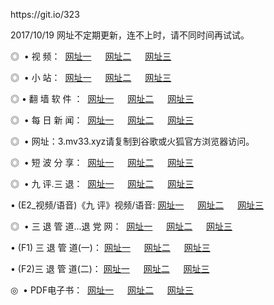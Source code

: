<p>https://git.io/323</p>
<p>2017/10/19 网址不定期更新，连不上时，请不同时间再试试。</p>
<p>◎   • 视 频： 
<a href="http://ht.ccus.us/tv/" target="_blank">网址一</a> 　 
<a href="http://vi.vccv.win/9018.html" target="_blank">网址二</a> 　 
<a href="http://vi.vccv.win/9449.html" target="_blank">网址三</a></p>
<p>◎ </span>  •  小 站：  
<a href="http://ht.ccus.us/" target="_blank">网址一</a> 　 
<a href="http://vi.vccv.win/" target="_blank">网址二</a> 　 
<a href="http://vi.vccv.win/read/" target="_blank">网址三</a></p>
<p>◎  • 翻 墙 软 件 ：  
<a href="http://ht.ccus.us/ff/index.html" target="_blank">网址一</a> 　 
<a href="http://vi.vccv.win/s/read/a1_nd.html" target="_blank">网址二</a> 　 
<a href="http://vi.vccv.win/ff/index.html" target="_blank">网址三</a></p>
<p>◎ </span>  • 每 日 新 闻：  
<a href="http://ht.ccus.us/day/index.html" target="_blank">网址一</a> 　 
<a href="http://vi.vccv.win/day/" target="_blank">网址二</a> 　 
<a href="http://vi.vccv.win/day/index.html" target="_blank">网址三</a></p>
<p>◎ </span>  • 网址：3.mv33.xyz请复制到谷歌或火狐官方浏览器访问。
<p>◎ </span>  • 短 波 分 享：  
<a href="http://ht.ccus.us/h/index.html" target="_blank">网址一</a> 　 
<a href="http://vi.vccv.win/h/" target="_blank">网址二</a> 　 
<a href="http://vi.vccv.win/h/index.html" target="_blank">网址三</a></p>
<p>◎   • 九 评.三 退：  
<a href="http://ht.ccus.us/t/index.html" target="_blank">网址一</a> 　 
<a href="http://vi.vccv.win/v2/index.html" target="_blank">网址二</a> 　 
<a href="http://vi.vccv.win/tt/index.html" target="_blank">网址三</a> 　</p>
<p>  • (E2_视频/语音)《九 评》视频/语音: 
<a href="http://vi.vccv.win/7738.html" target="_blank">网址一</a> 　 
<a href="http://vi.vccv.win/7614.html" target="_blank">网址二</a> 　 
<a href="http://vi.vccv.win/7633.html" target="_blank">网址三</a></p>
<p>◎   • 三 退 管 道...退 党 网：  
<a href="http://ht.ccus.us/go/td1.html" target="_blank">网址一</a> 　 
<a href="http://vi.vccv.win/go/td2.html" target="_blank">网址二</a> 　 
<a href="http://vi.vccv.win/go/td3.html" target="_blank">网址三</a></p>
<p>  • (F1) 三 退 管 道(一)： 
<a href="http://ht.ccus.us/dd/" target="_blank">网址一</a> 　 
<a href="http://vi.vccv.win/s/read/a1_tdx.html" target="_blank">网址二</a> 　 
<a href="http://vi.vccv.win/dd/" target="_blank">网址三</a></p>
<p>  • (F2)三 退 管 道(二)： 
<a href="http://vi.vccv.win/d/" target="_blank">网址一</a> 　 
<a href="http://vi.vccv.win/d/" target="_blank">网址二</a> 　 
<a href="http://ht.ccus.us/d/" target="_blank">网址三</a></p>
<p>◎   • PDF电子书：  
<a href="http://vi.vccv.win/p/" target="_blank">网址一</a> 　 
<a href="http://vi.vccv.win/p/" target="_blank">网址二</a> 　 
<a href="http://ht.ccus.us/p/" target="_blank">网址三</a></p>
